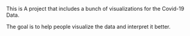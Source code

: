 This is A project that includes a bunch of visualizations for the Covid-19 Data.


The goal is to help people visualize the data and interpret it better.
